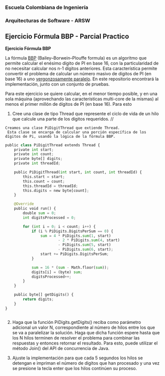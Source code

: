 
### Escuela Colombiana de Ingeniería
### Arquitecturas de Software - ARSW
## Ejercicio Fórmula BBP - Parcial Practico


**Ejercicio Fórmula BBP**

La fórmula [BBP](https://en.wikipedia.org/wiki/Bailey%E2%80%93Borwein%E2%80%93Plouffe_formula) (Bailey–Borwein–Plouffe formula) es un algoritmo que permite calcular el enésimo dígito de PI en base 16, con la particularidad de no necesitar calcular nos n-1 dígitos anteriores. Esta característica permite convertir el problema de calcular un número masivo de dígitos de PI (en base 16) a uno [vergonzosamente paralelo](https://en.wikipedia.org/wiki/Embarrassingly_parallel). En este repositorio encontrará la implementación, junto con un conjunto de pruebas. 

Para este ejercicio se quiere calcular, en el menor tiempo posible, y en una sola máquina (aprovechando las características multi-core de la mismas) al menos el primer millón de dígitos de PI (en base 16). Para esto

1. Cree una clase de tipo Thread que represente el ciclo de vida de un hilo que calcule una parte de los dígitos requeridos.
//
```text
Creamos una clase PiDigitThread que extiende Thread.
 Esta clase se encarga de calcular una porción específica de los dígitos de Pi, usando la lógica de la fórmula BBP.
```
```python
public class PiDigitThread extends Thread {
    private int start;
    private int count;
    private byte[] digits;
    private int threadId;

    public PiDigitThread(int start, int count, int threadId) {
        this.start = start;
        this.count = count;
        this.threadId = threadId;
        this.digits = new byte[count];
    }

    @Override
    public void run() {
        double sum = 0;
        int digitsProcessed = 0;

        for (int i = 0; i < count; i++) {
            if (i % PiDigits.DigitsPerSum == 0) {
                sum = 4 * PiDigits.sum(1, start)
                        - 2 * PiDigits.sum(4, start)
                        - PiDigits.sum(5, start)
                        - PiDigits.sum(6, start);
                start += PiDigits.DigitsPerSum;
            }

            sum = 16 * (sum - Math.floor(sum));
            digits[i] = (byte) sum;
            digitsProcessed++;
        }
    }

    public byte[] getDigits() {
        return digits;
    }
}

```
```text
```


2. Haga que la función PiDigits.getDigits() reciba como parámetro adicional un valor N, correspondiente al número de hilos entre los que se va a paralelizar la solución. Haga que dicha función espere hasta que los N hilos terminen de resolver el problema para combinar las respuestas y entonces retornar el resultado. Para esto, puede utilizar el método Join() del API de concurrencia de Java.

 
3. Ajuste la implementación para que cada 5 segundos los hilos se detengan e impriman el número de digitos que han procesado y una vez se presione la tecla enter que los hilos continúen su proceso.
